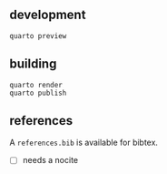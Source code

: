 ## development

```
quarto preview
```

## building

```
quarto render
quarto publish
```

## references

A `references.bib` is available for bibtex. 

- [ ] needs a nocite

